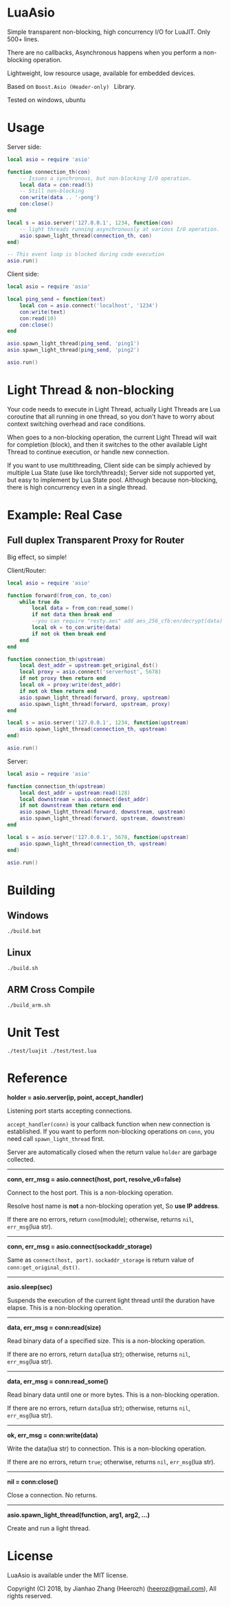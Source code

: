 # LuaAsio

Simple transparent non-blocking, high concurrency I/O for LuaJIT. Only 500+ lines.

There are no callbacks, Asynchronous happens when you perform a non-blocking operation.

Lightweight, low resource usage, available for embedded devices.

Based on ```Boost.Asio (Header-only) ``` Library.

Tested on windows, ubuntu<!-- , openwrt.  -->

# Usage

Server side:
```Lua
local asio = require 'asio'

function connection_th(con)
    -- Issues a synchronous, but non-blocking I/O operation.
    local data = con:read(5)
    -- Still non-blocking
    con:write(data .. '-pong')
    con:close()
end

local s = asio.server('127.0.0.1', 1234, function(con)
    -- light threads running asynchronously at various I/O operation.
    asio.spawn_light_thread(connection_th, con)
end)

-- This event loop is blocked during code execution
asio.run()
```

Client side:
```Lua
local asio = require 'asio'

local ping_send = function(text)
    local con = asio.connect('localhost', '1234')
    con:write(text)
    con:read(10)
    con:close()
end

asio.spawn_light_thread(ping_send, 'ping1')
asio.spawn_light_thread(ping_send, 'ping2')

asio.run()
```

# Light Thread & non-blocking

Your code needs to execute in Light Thread, actually Light Threads are Lua coroutine that all running in one thread, so you don't have to worry about context switching overhead and race conditions.

When goes to a non-blocking operation, the current Light Thread will wait for completion (block), and then it switches to the other available Light Thread to continue execution, or handle new connection.

If you want to use multithreading, Client side can be simply achieved by multiple Lua State (use like torch/threads); Server side not supported yet, but easy to implement by Lua State pool. Although because non-blocking, there is high concurrency even in a single thread.
<!-- Server side has **threads** parameters in **asio.server** function. -->

# Example: Real Case

## Full duplex Transparent Proxy for Router
Big effect, so simple!

Client/Router:
```Lua
local asio = require 'asio'

function forward(from_con, to_con)
    while true do
        local data = from_con:read_some()
        if not data then break end
        --you can require "resty.aes" add aes_256_cfb:en/decrypt(data) here
        local ok = to_con:write(data)
        if not ok then break end
    end
end

function connection_th(upstream)
    local dest_addr = upstream:get_original_dst()
    local proxy = asio.connect('serverhost', 5678)
    if not proxy then return end
    local ok = proxy:write(dest_addr)
    if not ok then return end
    asio.spawn_light_thread(forward, proxy, upstream)
    asio.spawn_light_thread(forward, upstream, proxy)
end

local s = asio.server('127.0.0.1', 1234, function(upstream)
    asio.spawn_light_thread(connection_th, upstream)
end)

asio.run()
```

Server:
```Lua
local asio = require 'asio'

function connection_th(upstream)
    local dest_addr = upstream:read(128)
    local downstream = asio.connect(dest_addr)
    if not downstream then return end
    asio.spawn_light_thread(forward, downstream, upstream)
    asio.spawn_light_thread(forward, upstream, downstream)
end

local s = asio.server('127.0.0.1', 5678, function(upstream)
    asio.spawn_light_thread(connection_th, upstream)
end)

asio.run()
```



# Building

## Windows

```
./build.bat
```

## Linux

```
./build.sh
```

## ARM Cross Compile

```
./build_arm.sh
```

# Unit Test

```
./test/luajit ./test/test.lua
```

# Reference

**holder = asio.server(ip, point, accept_handler)**

Listening port starts accepting connections.

`accept_handler(conn)` is your callback function when new connection is established. If you want to perform non-blocking operations on `conn`, you need call `spawn_light_thread` first.

<!-- If **threads** greater than 1, will create a thread pool and randomly assign Light Threads to one of them. There is no inter-thread communication method, so your need other lua moudle to communication between each Light Thread.  -->

Server are automatically closed when the return value `holder` are garbage collected.

----

**conn, err_msg = asio.connect(host, port, resolve_v6=false)**

Connect to the host port. This is a non-blocking operation.

Resolve host name is **not** a non-blocking operation yet, So **use IP address**.

If there are no errors, return `conn`(module); otherwise, returns `nil`, `err_msg`(lua str).

----

**conn, err_msg = asio.connect(sockaddr_storage)**

Same as `connect(host, port)`. `sockaddr_storage` is return value of `conn:get_original_dst()`.

----

**asio.sleep(sec)**

Suspends the execution of the current light thread until the duration have elapse. This is a non-blocking operation.

----

**data, err_msg = conn:read(size)**

Read binary data of a specified size. This is a non-blocking operation.

If there are no errors, return `data`(lua str); otherwise, returns `nil`, `err_msg`(lua str).

----

**data, err_msg = conn:read_some()**

Read binary data until one or more bytes. This is a non-blocking operation.

If there are no errors, return `data`(lua str); otherwise, returns `nil`, `err_msg`(lua str).

----

**ok, err_msg = conn:write(data)**

Write the data(lua str) to connection. This is a non-blocking operation.

If there are no errors, return `true`; otherwise, returns `nil`, `err_msg`(lua str).

----

**nil = conn:close()**

Close a connection. No returns.

----

**asio.spawn_light_thread(function, arg1, arg2, ...)**

Create and run a light thread.


# License

LuaAsio is available under the MIT license.

Copyright (C) 2018, by Jianhao Zhang (Heerozh) (heeroz@gmail.com), All rights reserved.

